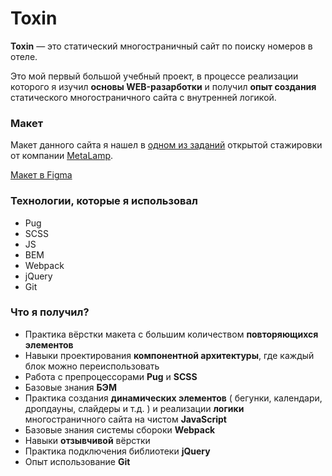 # Toxin

**Toxin** — это статический многостраничный сайт по поиску номеров в отеле.

Это мой первый большой учебный проект, в процессе реализации которого я изучил **основы WEB-разарботки** и получил **опыт создания** статического многостраничного сайта с внутренней логикой.

### Макет

Макет данного сайта я нашел в [одном из заданий](https://coda.io/@metalamp/education/front-end-2) открытой стажировки от компании [MetaLamp](https://www.metalamp.ru/).

[Макет в Figma](https://www.figma.com/file/78kC6A0avTKeL3XtzEJEYF/Toxin?type=design&node-id=0%3A1&mode=design&t=4DRiyLkUo2c67YK9-1)

### Технологии, которые я использовал

- Pug
- SCSS
- JS
- BEM
- Webpack
- jQuery
- Git

### Что я получил?

- Практика вёрстки макета с большим количеством **повторяющихся элементов**
- Навыки проектирования **компонентной архитектуры**, где каждый блок можно переиспользовать
- Работа с препроцессорами **Pug** и **SCSS**
- Базовые знания **БЭМ**
- Практика создания **динамических элементов** ( бегунки, календари, дропдауны, слайдеры и т.д. ) и реализации **логики** многостраничного сайта на чистом **JavaScript**
- Базовые знания системы сбороки **Webpack**
- Навыки **отзывчивой** вёрстки
- Практика подключения библиотеки **jQuery**
- Опыт использование **Git**
